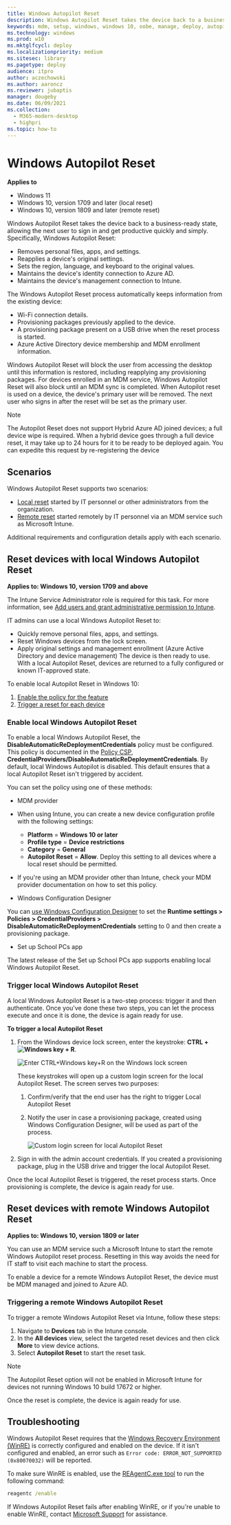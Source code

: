 ```yaml
---
title: Windows Autopilot Reset
description: Windows Autopilot Reset takes the device back to a business-ready state, allowing the next user to sign in and get productive quickly and easily. 
keywords: mdm, setup, windows, windows 10, oobe, manage, deploy, autopilot, ztd, zero-touch, partner, msfb, intune
ms.technology: windows
ms.prod: w10
ms.mktglfcycl: deploy
ms.localizationpriority: medium
ms.sitesec: library
ms.pagetype: deploy
audience: itpro
author: aczechowski
ms.author: aaroncz
ms.reviewer: jubaptis
manager: dougeby
ms.date: 06/09/2021
ms.collection:
  - M365-modern-desktop
  - highpri
ms.topic: how-to
---
```



# Windows Autopilot Reset

**Applies to**

- Windows 11
- Windows 10, version 1709 and later (local reset)
- Windows 10, version 1809 and later (remote reset)

Windows Autopilot Reset takes the device back to a business-ready state, allowing the next user to sign in and get productive quickly and simply. Specifically, Windows Autopilot Reset:
- Removes personal files, apps, and settings.
- Reapplies a device's original settings.
- Sets the region, language, and keyboard to the original values.
- Maintains the device's identity connection to Azure AD.
- Maintains the device's management connection to Intune.

The Windows Autopilot Reset process automatically keeps information from the existing device:
 
- Wi-Fi connection details.
- Provisioning packages previously applied to the device.
- A provisioning package present on a USB drive when the reset process is started. 
- Azure Active Directory device membership and MDM enrollment information.

Windows Autopilot Reset will block the user from accessing the desktop until this information is restored, including reapplying any provisioning packages. For devices enrolled in an MDM service, Windows Autopilot Reset will also block until an MDM sync is completed. 
When Autopilot reset is used on a device, the device's primary user will be removed. The next user who signs in after the reset will be set as the primary user.
 
 
>[!NOTE]
>The Autopilot Reset does not support Hybrid Azure AD joined devices; a full device wipe is required. When a hybrid device goes through a full device reset, it may take up to 24 hours for it to be ready to be deployed again. You can expedite this request by re-registering the device

## Scenarios

Windows Autopilot Reset supports two scenarios:

- [Local reset](#reset-devices-with-local-windows-autopilot-reset) started by IT personnel or other administrators from the organization.
- [Remote reset](#reset-devices-with-remote-windows-autopilot-reset) started remotely by IT personnel via an MDM service such as Microsoft Intune.

Additional requirements and configuration details apply with each scenario.

## Reset devices with local Windows Autopilot Reset

**Applies to: Windows 10, version 1709 and above**

The Intune Service Administrator role is required for this task. For more information, see [Add users and grant administrative permission to Intune](/intune/users-add).

IT admins can use a local Windows Autopilot Reset to:
- Quickly remove personal files, apps, and settings.
- Reset Windows devices from the lock screen.
- Apply original settings and management enrollment (Azure Active Directory and device management)
The device is then ready to use. With a local Autopilot Reset, devices are returned to a fully configured or known IT-approved state.

To enable local Autopilot Reset in Windows 10:

1. [Enable the policy for the feature](#enable-local-windows-autopilot-reset)
2. [Trigger a reset for each device](#trigger-local-windows-autopilot-reset)

### Enable local Windows Autopilot Reset

To enable a local Windows Autopilot Reset, the **DisableAutomaticReDeploymentCredentials** policy must be configured. This policy is documented in the [Policy CSP](/windows/client-management/mdm/policy-csp-credentialproviders), **CredentialProviders/DisableAutomaticReDeploymentCredentials**. By default, local Windows Autopilot is disabled. This default ensures that a local Autopilot Reset isn't triggered by accident.

You can set the policy using one of these methods:

- MDM provider

 - When using Intune, you can create a new device configuration profile with the following settings:
   - **Platform** = **Windows 10 or later**
   - **Profile type** = **Device restrictions**
   - **Category** = **General**
   - **Autopilot Reset** = **Allow**. Deploy this setting to all devices where a local reset should be permitted.
 - If you're using an MDM provider other than Intune, check your MDM provider documentation on how to set this policy. 

- Windows Configuration Designer

 You can [use Windows Configuration Designer](/windows/configuration/provisioning-packages/provisioning-create-package) to set the **Runtime settings > Policies > CredentialProviders > DisableAutomaticReDeploymentCredentials** setting to 0 and then create a provisioning package.

- Set up School PCs app

 The latest release of the Set up School PCs app supports enabling local Windows Autopilot Reset.

### Trigger local Windows Autopilot Reset

A local Windows Autopilot Reset is a two-step process: trigger it and then authenticate. Once you've done these two steps, you can let the process execute and once it is done, the device is again ready for use. 

**To trigger a local Autopilot Reset**

1. From the Windows device lock screen, enter the keystroke: **CTRL + ![Windows key](images/windows_glyph.png) + R**. 

    ![Enter CTRL+Windows key+R on the Windows lock screen](images/autopilot-reset-lockscreen.png)

    These keystrokes will open up a custom login screen for the local Autopilot Reset. The screen serves two purposes:
    1. Confirm/verify that the end user has the right to trigger Local Autopilot Reset
    2. Notify the user in case a provisioning package, created using Windows Configuration Designer, will be used as part of the process.

        ![Custom login screen for local Autopilot Reset](images/autopilot-reset-customlogin.png)

2. Sign in with the admin account credentials. If you created a provisioning package, plug in the USB drive and trigger the local Autopilot Reset.

 Once the local Autopilot Reset is triggered, the reset process starts. Once provisioning is complete, the device is again ready for use.

## Reset devices with remote Windows Autopilot Reset

**Applies to: Windows 10, version 1809 or later**

You can use an MDM service such a Microsoft Intune to start the remote Windows Autopilot reset process. Resetting in this way avoids the need for IT staff to visit each machine to start the process.

To enable a device for a remote Windows Autopilot Reset, the device must be MDM managed and joined to Azure AD.

### Triggering a remote Windows Autopilot Reset

To trigger a remote Windows Autopilot Reset via Intune, follow these steps:
 
1. Navigate to **Devices** tab in the Intune console. 
2. In the **All devices** view, select the targeted reset devices and then click **More** to view device actions. 
3. Select **Autopilot Reset** to start the reset task. 

>[!NOTE]
>The Autopilot Reset option will not be enabled in Microsoft Intune for devices not running Windows 10 build 17672 or higher.

Once the reset is complete, the device is again ready for use.

## Troubleshooting

Windows Autopilot Reset requires that the [Windows Recovery Environment (WinRE)](/windows-hardware/manufacture/desktop/windows-recovery-environment--windows-re--technical-reference) is correctly configured and enabled on the device. If it isn't configured and enabled, an error such as `Error code: ERROR_NOT_SUPPORTED (0x80070032)` will be reported.

To make sure WinRE is enabled, use the [REAgentC.exe tool](/windows-hardware/manufacture/desktop/reagentc-command-line-options) to run the following command:

```cmd
reagentc /enable
```

If Windows Autopilot Reset fails after enabling WinRE, or if you're unable to enable WinRE, contact [Microsoft Support](https://support.microsoft.com) for assistance.
